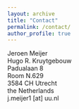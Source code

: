 ```yaml
---
layout: archive
title: "Contact"
permalink: /contact/
author_profile: true
---
```

Jeroen Meijer  
Hugo R. Kruytgebouw  
Padualaan 8    
Room N.629  
3584 CH Utrecht  
the Netherlands  
j.meijer1 [at] uu.nl  
